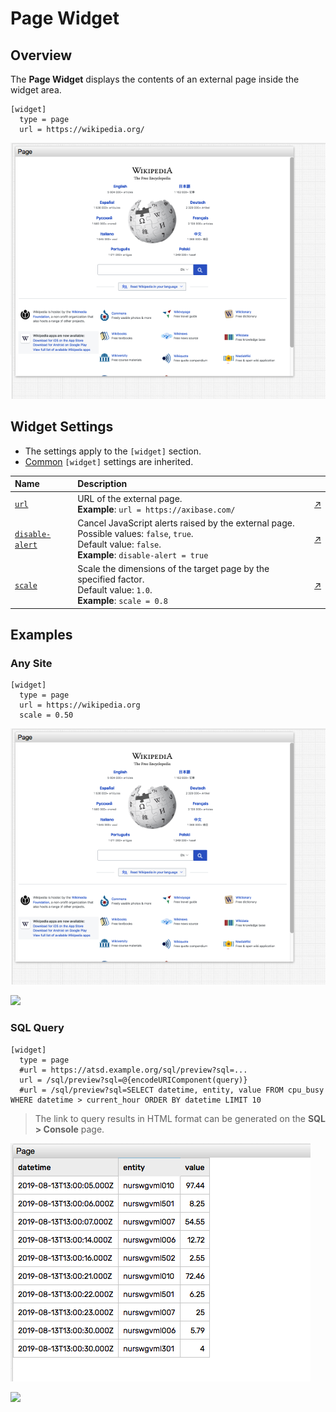 # Page Widget

## Overview

The **Page Widget** displays the contents of an external page inside the widget area.

```ls
[widget]
  type = page
  url = https://wikipedia.org/
```

![](./images/site.png)

## Widget Settings

* The settings apply to the `[widget]` section.
* [Common](../shared/README.md#widget-settings) `[widget]` settings are inherited.

Name | Description | &nbsp;
:--|:--|:--
<a name="url"></a>[`url`](#url) | URL of the external page.<br>**Example**: `url = https://axibase.com/` | [↗](https://apps.axibase.com/chartlab/6614f160)
<a name="disable-alert"></a>[`disable-alert`](#disable-alert) | Cancel JavaScript alerts raised by the external page.<br>Possible values: `false`, `true`.<br>Default value: `false`.<br>**Example**: `disable-alert = true` | [↗](https://apps.axibase.com/chartlab/6614f160)
<a name="scale"></a>[`scale`](#scale)| Scale the dimensions of the target page by the specified factor.<br>Default value: `1.0`.<br>**Example**: `scale = 0.8`| [↗](https://apps.axibase.com/chartlab/e7c910e2)

## Examples

### Any Site

```ls
[widget]
  type = page
  url = https://wikipedia.org
  scale = 0.50
```

![](./images/site.png)

[![](../../images/button.png)](https://apps.axibase.com/chartlab/a5a35961/2/)

### SQL Query

```ls
[widget]
  type = page
  #url = https://atsd.example.org/sql/preview?sql=...
  url = /sql/preview?sql=@{encodeURIComponent(query)}
  #url = /sql/preview?sql=SELECT datetime, entity, value FROM cpu_busy WHERE datetime > current_hour ORDER BY datetime LIMIT 10
```

> The link to query results in HTML format can be generated on the **SQL > Console** page.

![](./images/sql.png)

[![](../../images/button.png)](https://apps.axibase.com/chartlab/a5a35961)
